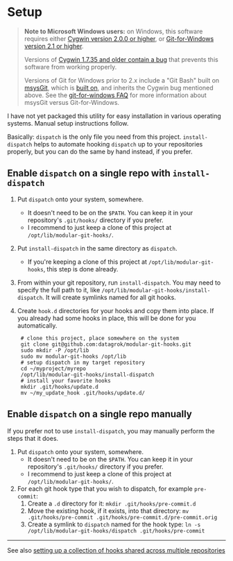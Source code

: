 # Setup

> **Note to Microsoft Windows users:** on Windows, this software requires either [Cygwin version 2.0.0 or higher](https://www.cygwin.com/), or [Git-for-Windows version 2.1 or higher](http://git-for-windows.github.io/).
>
> Versions of [Cygwin 1.7.35 and older contain a bug](https://cygwin.com/ml/cygwin/2015-03/msg00270.html) that prevents this software from working properly.
>
> Versions of Git for Windows prior to 2.x include a "Git Bash" built on [msysGit](https://msysgit.github.io/), which is [built on](https://github.com/msysgit/msysgit#the-difference-between-msys-and-mingw), and inherits the Cygwin bug mentioned above. See the [git-for-windows FAQ](https://github.com/git-for-windows/git/wiki/FAQ) for more information about msysGit versus Git-for-Windows.

I have not yet packaged this utility for easy installation in various operating systems. Manual setup instructions follow.

Basically: `dispatch` is the only file you need from this project. `install-dispatch` helps to automate hooking `dispatch` up to your repositories properly, but you can do the same by hand instead, if you prefer.

## Enable `dispatch` on a single repo with `install-dispatch`

1. Put `dispatch` onto your system, somewhere.
    - It doesn't need to be on the `$PATH`. You can keep it in your repository's `.git/hooks/` directory if you prefer.
    - I recommend to just keep a clone of this project at `/opt/lib/modular-git-hooks/`.
2. Put `install-dispatch` in the same directory as `dispatch`.
    - If you're keeping a clone of this project at `/opt/lib/modular-git-hooks`, this step is done already.
3. From within your git repository, run `install-dispatch`. You may need to specify the full path to it, like `/opt/lib/modular-git-hooks/install-dispatch`. It will create symlinks named for all git hooks.
4. Create `hook.d` directories for your hooks and copy them into place. If you already had some hooks in place, this will be done for you automatically.

        # clone this project, place somewhere on the system
        git clone git@github.com:datagrok/modular-git-hooks.git
        sudo mkdir -P /opt/lib
        sudo mv modular-git-hooks /opt/lib
        # setup dispatch in my target repository
        cd ~/myproject/myrepo
        /opt/lib/modular-git-hooks/install-dispatch
        # install your favorite hooks
        mkdir .git/hooks/update.d
        mv ~/my_update_hook .git/hooks/update.d/

## Enable `dispatch` on a single repo manually

If you prefer not to use `install-dispatch`, you may manually perform the steps that it does.

1. Put `dispatch` onto your system, somewhere.
    - It doesn't need to be on the `$PATH`. You can keep it in your repository's `.git/hooks/` directory if you prefer.
    - I recommend to just keep a clone of this project at `/opt/lib/modular-git-hooks/`.
2. For each git hook type that you wish to dispatch, for example `pre-commit`:
    1. Create a `.d` directory for it: `mkdir .git/hooks/pre-commit.d`
    2. Move the existing hook, if it exists, into that directory: `mv .git/hooks/pre-commit .git/hooks/pre-commit.d/pre-commit.orig`
    3. Create a symlink to `dispatch` named for the hook type: `ln -s /opt/lib/modular-git-hooks/dispatch .git/hooks/pre-commit`

---

See also [setting up a collection of hooks shared across multiple repositories](shared-hooks.md)
